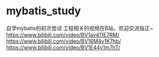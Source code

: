 # mybatis_study
自学mybatis的初次尝试
工程相关的视频在B站，欢迎交流指正~
https://www.bilibili.com/video/BV1av411E7RM/
https://www.bilibili.com/video/BV16M4y1K7hb/
https://www.bilibili.com/video/BV1E44y1m7hT/
